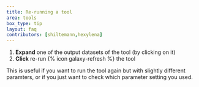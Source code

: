 ```yaml
---
title: Re-running a tool
area: tools
box_type: tip
layout: faq
contributors: [shiltemann,hexylena]
---
```



1. **Expand** one of the output datasets of the tool (by clicking on it)
2. **Click** re-run {% icon galaxy-refresh %} the tool

This is useful if you want to run the tool again but with slightly different paramters, or if you just want to check which parameter setting you used.
